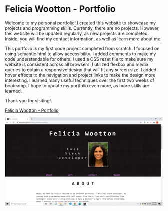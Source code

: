 # Felicia Wootton - Portfolio #

Welcome to my personal portfolio! I created this website to showcase my projects and programming skills.  Currently, there are no projects.  However, this website will be updated regularly, as new projects are completed.  Inside, you will find my contact information, as well as learn more about me.  

This portfolio is my first code project completed from scratch. I focused on using semantic html to allow accessibility. I added comments to make my code understandable for others.  I used a CSS reset file to make sure my website is consistent across all browsers.  I utilized flexbox and media queries to obtain a responsive design that will fit any screen size.  I added hover effects to the navigation and project links to make the design more interesting.  I learned many useful techniques over the first two weeks of bootcamp.  I hope to update my portfolio even more, as more skills are learned.  

Thank you for visiting!


[Felicia Wootton - Portfolio](https://fdwootton.github.io/Felicia-Wootton-portfolio/)


![](./assets/images/screenshot.png)
